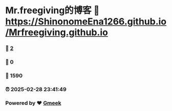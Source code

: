 # Mr.freegiving的博客 :link: https://ShinonomeEna1266.github.io/Mrfreegiving.github.io 
### :page_facing_up: [2](https://ShinonomeEna1266.github.io/Mrfreegiving.github.io/tag.html) 
### :speech_balloon: 0 
### :hibiscus: 1590 
### :alarm_clock: 2025-02-28 23:41:49 
### Powered by :heart: [Gmeek](https://github.com/Meekdai/Gmeek)
